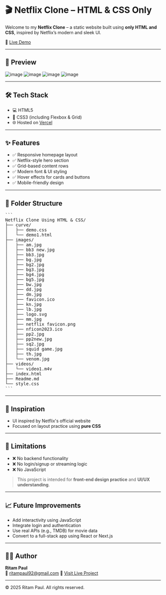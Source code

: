 # 🎬 Netflix Clone – HTML & CSS Only

Welcome to my **Netflix Clone** – a static website built using **only HTML and CSS**, inspired by Netflix’s modern and sleek UI.

🚀 [Live Demo](https://netclo1.vercel.app/)

---

## 📸 Preview

![image](https://github.com/user-attachments/assets/9153435e-2135-4b6b-960b-104b5e55b54e)
![image](https://github.com/user-attachments/assets/c17c33e5-5940-4a2e-b03a-ca02f361da62)
![image](https://github.com/user-attachments/assets/e7e9f98e-ce8e-4e5d-9b58-a7c18e5ac3c8)
![image](https://github.com/user-attachments/assets/1c897315-d210-40d7-9346-9c8a729888ba)



---

## 🛠️ Tech Stack

- 💻 HTML5
- 🎨 CSS3 (including Flexbox & Grid)
- 🌐 Hosted on [Vercel](https://vercel.com)

---

## ✨ Features

- ✅ Responsive homepage layout
- ✅ Netflix-style hero section
- ✅ Grid-based content rows
- ✅ Modern font & UI styling
- ✅ Hover effects for cards and buttons
- ✅ Mobile-friendly design

---

## 📁 Folder Structure
<pre lang="markdown">
```
Netflix Clone Using HTML & CSS/
├── curve/
│   ├── demo.css
│   └── demo1.html
├── images/
│   ├── am.jpg
│   ├── bb3 new.jpg
│   ├── bb3.jpg
│   ├── bg.jpg
│   ├── bg2.jpg
│   ├── bg3.jpg
│   ├── bg4.jpg
│   ├── bg5.jpg
│   ├── bw.jpg
│   ├── dd.jpg
│   ├── dm.jpg
│   ├── favicon.ico
│   ├── kn.jpg
│   ├── lb.jpg
│   ├── logo.svg
│   ├── mm.jpg
│   ├── netflix favicon.png
│   ├── nficon2023.ico
│   ├── pp2.jpg
│   ├── pp2new.jpg
│   ├── sq2.jpg
│   ├── squid game.jpg
│   ├── th.jpg
│   └── venom.jpg
├── videos/
│   └── video1.m4v
├── index.html
├── Readme.md
└── style.css
```
</pre>

---

## 📢 Inspiration

- UI inspired by Netflix's official website
- Focused on layout practice using **pure CSS**

---

## 🚧 Limitations

- ❌ No backend functionality
- ❌ No login/signup or streaming logic
- ❌ No JavaScript

> This project is intended for **front-end design practice** and **UI/UX understanding**.

---

## 📈 Future Improvements

- Add interactivity using JavaScript
- Integrate login and authentication
- Use real APIs (e.g., TMDB) for movie data
- Convert to a full-stack app using React or Next.js

---

## 🙋‍♂️ Author

**Ritam Paul**  
📧 ritampaul92@gmail.com 
🔗 [Visit Live Project](https://netclo1.vercel.app/)

---

© 2025 Ritam Paul. All rights reserved.
